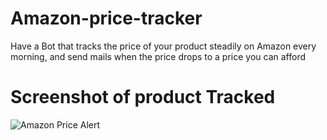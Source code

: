 # Amazon-price-tracker

Have a Bot that tracks the price of your product steadily on Amazon every morning, and send mails when the price drops to a price you can afford

# Screenshot of product Tracked

![Amazon Price Alert](https://user-images.githubusercontent.com/95959056/204101611-23c86526-e395-4e9f-9cb1-629a77025b51.PNG)


